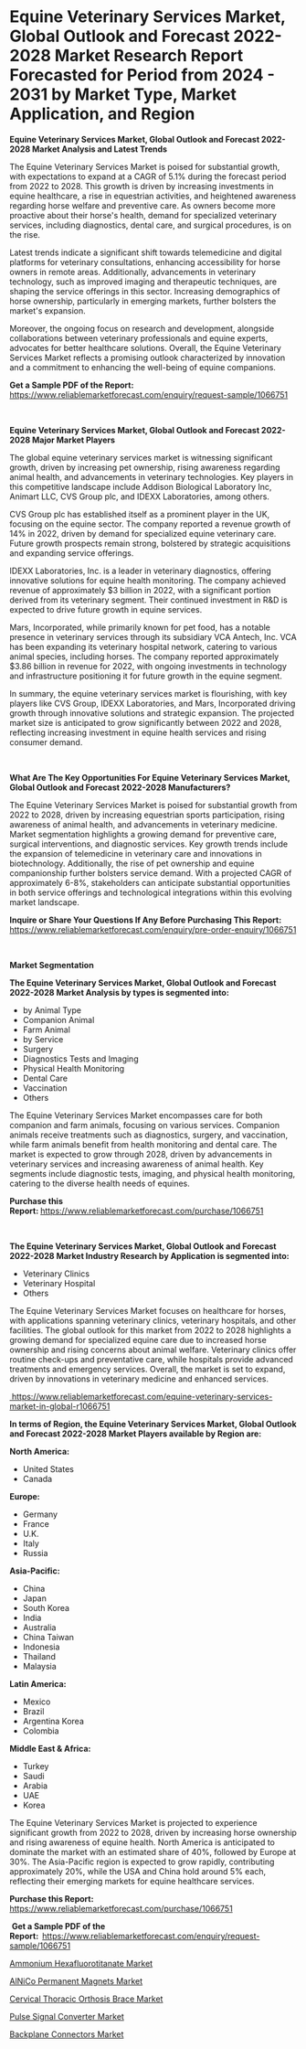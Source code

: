 <p><h1>Equine Veterinary Services Market, Global Outlook and Forecast 2022-2028 Market Research Report Forecasted for Period from 2024 -  2031 by Market Type, Market Application, and Region</h1></p><p><strong>Equine Veterinary Services Market, Global Outlook and Forecast 2022-2028 Market Analysis and Latest Trends</strong></p>
<p><p>The Equine Veterinary Services Market is poised for substantial growth, with expectations to expand at a CAGR of 5.1% during the forecast period from 2022 to 2028. This growth is driven by increasing investments in equine healthcare, a rise in equestrian activities, and heightened awareness regarding horse welfare and preventive care. As owners become more proactive about their horse's health, demand for specialized veterinary services, including diagnostics, dental care, and surgical procedures, is on the rise.</p><p>Latest trends indicate a significant shift towards telemedicine and digital platforms for veterinary consultations, enhancing accessibility for horse owners in remote areas. Additionally, advancements in veterinary technology, such as improved imaging and therapeutic techniques, are shaping the service offerings in this sector. Increasing demographics of horse ownership, particularly in emerging markets, further bolsters the market's expansion.</p><p>Moreover, the ongoing focus on research and development, alongside collaborations between veterinary professionals and equine experts, advocates for better healthcare solutions. Overall, the Equine Veterinary Services Market reflects a promising outlook characterized by innovation and a commitment to enhancing the well-being of equine companions.</p></p>
<p><strong>Get a Sample PDF of the Report:&nbsp;</strong> <a href="https://www.reliablemarketforecast.com/enquiry/request-sample/1066751">https://www.reliablemarketforecast.com/enquiry/request-sample/1066751</a></p>
<p>&nbsp;</p>
<p><strong>Equine Veterinary Services Market, Global Outlook and Forecast 2022-2028 Major Market Players</strong></p>
<p><p>The global equine veterinary services market is witnessing significant growth, driven by increasing pet ownership, rising awareness regarding animal health, and advancements in veterinary technologies. Key players in this competitive landscape include Addison Biological Laboratory Inc, Animart LLC, CVS Group plc, and IDEXX Laboratories, among others.</p><p>CVS Group plc has established itself as a prominent player in the UK, focusing on the equine sector. The company reported a revenue growth of 14% in 2022, driven by demand for specialized equine veterinary care. Future growth prospects remain strong, bolstered by strategic acquisitions and expanding service offerings.</p><p>IDEXX Laboratories, Inc. is a leader in veterinary diagnostics, offering innovative solutions for equine health monitoring. The company achieved revenue of approximately $3 billion in 2022, with a significant portion derived from its veterinary segment. Their continued investment in R&D is expected to drive future growth in equine services.</p><p>Mars, Incorporated, while primarily known for pet food, has a notable presence in veterinary services through its subsidiary VCA Antech, Inc. VCA has been expanding its veterinary hospital network, catering to various animal species, including horses. The company reported approximately $3.86 billion in revenue for 2022, with ongoing investments in technology and infrastructure positioning it for future growth in the equine segment.</p><p>In summary, the equine veterinary services market is flourishing, with key players like CVS Group, IDEXX Laboratories, and Mars, Incorporated driving growth through innovative solutions and strategic expansion. The projected market size is anticipated to grow significantly between 2022 and 2028, reflecting increasing investment in equine health services and rising consumer demand.</p></p>
<p>&nbsp;</p>
<p><strong>What Are The Key Opportunities For Equine Veterinary Services Market, Global Outlook and Forecast 2022-2028 Manufacturers?</strong></p>
<p><p>The Equine Veterinary Services Market is poised for substantial growth from 2022 to 2028, driven by increasing equestrian sports participation, rising awareness of animal health, and advancements in veterinary medicine. Market segmentation highlights a growing demand for preventive care, surgical interventions, and diagnostic services. Key growth trends include the expansion of telemedicine in veterinary care and innovations in biotechnology. Additionally, the rise of pet ownership and equine companionship further bolsters service demand. With a projected CAGR of approximately 6-8%, stakeholders can anticipate substantial opportunities in both service offerings and technological integrations within this evolving market landscape.</p></p>
<p><strong>Inquire or Share Your Questions If Any Before Purchasing This Report:</strong> <a href="https://www.reliablemarketforecast.com/enquiry/pre-order-enquiry/1066751">https://www.reliablemarketforecast.com/enquiry/pre-order-enquiry/1066751</a></p>
<p>&nbsp;</p>
<p><strong>Market Segmentation</strong></p>
<p><strong>The Equine Veterinary Services Market, Global Outlook and Forecast 2022-2028 Market Analysis by types is segmented into:</strong></p>
<p><ul><li>by Animal Type</li><li>Companion Animal</li><li>Farm Animal</li><li>by Service</li><li>Surgery</li><li>Diagnostics Tests and Imaging</li><li>Physical Health Monitoring</li><li>Dental Care</li><li>Vaccination</li><li>Others</li></ul></p>
<p><p>The Equine Veterinary Services Market encompasses care for both companion and farm animals, focusing on various services. Companion animals receive treatments such as diagnostics, surgery, and vaccination, while farm animals benefit from health monitoring and dental care. The market is expected to grow through 2028, driven by advancements in veterinary services and increasing awareness of animal health. Key segments include diagnostic tests, imaging, and physical health monitoring, catering to the diverse health needs of equines.</p></p>
<p><strong>Purchase this Report:&nbsp;</strong><a href="https://www.reliablemarketforecast.com/purchase/1066751">https://www.reliablemarketforecast.com/purchase/1066751</a></p>
<p>&nbsp;</p>
<p><strong>The Equine Veterinary Services Market, Global Outlook and Forecast 2022-2028 Market Industry Research by Application is segmented into:</strong></p>
<p><ul><li>Veterinary Clinics</li><li>Veterinary Hospital</li><li>Others</li></ul></p>
<p><p>The Equine Veterinary Services Market focuses on healthcare for horses, with applications spanning veterinary clinics, veterinary hospitals, and other facilities. The global outlook for this market from 2022 to 2028 highlights a growing demand for specialized equine care due to increased horse ownership and rising concerns about animal welfare. Veterinary clinics offer routine check-ups and preventative care, while hospitals provide advanced treatments and emergency services. Overall, the market is set to expand, driven by innovations in veterinary medicine and enhanced services.</p></p>
<p><a href="https://www.reliablemarketforecast.com/equine-veterinary-services-market-in-global-r1066751">&nbsp;https://www.reliablemarketforecast.com/equine-veterinary-services-market-in-global-r1066751</a></p>
<p><strong>In terms of Region, the Equine Veterinary Services Market, Global Outlook and Forecast 2022-2028 Market Players available by Region are:</strong></p>
<p>
    <p> <strong> North America: </strong>
        <ul>
            <li>United States</li>
            <li>Canada</li>
        </ul>
        </p> 
    <p> <strong> Europe: </strong>
        <ul>
            <li>Germany</li>
            <li>France</li>
            <li>U.K.</li>
            <li>Italy</li>
            <li>Russia</li>
        </ul>
        </p> 
    <p> <strong> Asia-Pacific: </strong>
        <ul>
            <li>China</li>
            <li>Japan</li>
            <li>South Korea</li>
            <li>India</li>
            <li>Australia</li>
            <li>China Taiwan</li>
            <li>Indonesia</li>
            <li>Thailand</li>
            <li>Malaysia</li>
        </ul>
        </p> 
    <p> <strong> Latin America: </strong>
        <ul>
            <li>Mexico</li>
            <li>Brazil</li>
            <li>Argentina Korea</li>
            <li>Colombia</li>
        </ul>
        </p> 
    <p> <strong> Middle East & Africa: </strong>
        <ul>
            <li>Turkey</li>
            <li>Saudi</li>
            <li>Arabia</li>
            <li>UAE</li>
            <li>Korea</li>
        </ul>
    </p>
    </p>
<p><p>The Equine Veterinary Services Market is projected to experience significant growth from 2022 to 2028, driven by increasing horse ownership and rising awareness of equine health. North America is anticipated to dominate the market with an estimated share of 40%, followed by Europe at 30%. The Asia-Pacific region is expected to grow rapidly, contributing approximately 20%, while the USA and China hold around 5% each, reflecting their emerging markets for equine healthcare services.</p></p>
<p><strong>Purchase this Report: </strong><a href="https://www.reliablemarketforecast.com/purchase/1066751">https://www.reliablemarketforecast.com/purchase/1066751</a></p>
<p>&nbsp;<strong>Get a Sample PDF of the Report:&nbsp;&nbsp;</strong><a href="https://www.reliablemarketforecast.com/enquiry/request-sample/1066751">https://www.reliablemarketforecast.com/enquiry/request-sample/1066751</a></p>
<p><strong></strong></p>
<p><p><a href="https://issuu.com/reportprime-2/docs/ammonium-hexafluorotitanate-market-_6dd6ca20b5d323">Ammonium Hexafluorotitanate Market</a></p><p><a href="https://issuu.com/reportprime-2/docs/alnico-permanent-magnets-market-siz_9fd379f4322e06">AlNiCo Permanent Magnets Market</a></p><p><a href="https://www.linkedin.com/pulse/cervical-thoracic-orthosis-brace-market-forecasts-trends-dhoxe?trackingId=EVotg6JfShm8Pn5L7L9A5g%3D%3D">Cervical Thoracic Orthosis Brace Market</a></p><p><a href="https://www.linkedin.com/pulse/analyzing-key-drivers-pulse-signal-converter-market-trends-qt09e?trackingId=eFolmLUZR%2BO1LmVu%2BatNAA%3D%3D">Pulse Signal Converter Market</a></p><p><a href="https://medium.com/@nancyalvarado586/the-global-backplane-connectors-market-is-expected-to-witness-a-compound-annual-growth-rate-7e4ec1ede0e1">Backplane Connectors Market</a></p></p>